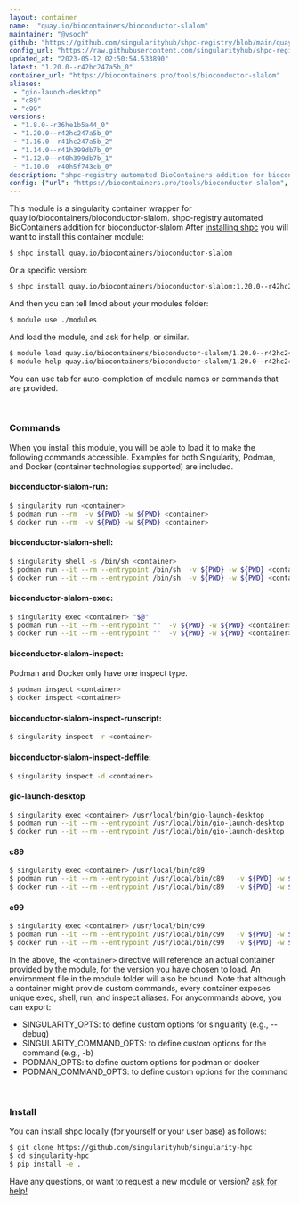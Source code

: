 ```yaml
---
layout: container
name:  "quay.io/biocontainers/bioconductor-slalom"
maintainer: "@vsoch"
github: "https://github.com/singularityhub/shpc-registry/blob/main/quay.io/biocontainers/bioconductor-slalom/container.yaml"
config_url: "https://raw.githubusercontent.com/singularityhub/shpc-registry/main/quay.io/biocontainers/bioconductor-slalom/container.yaml"
updated_at: "2023-05-12 02:50:54.533890"
latest: "1.20.0--r42hc247a5b_0"
container_url: "https://biocontainers.pro/tools/bioconductor-slalom"
aliases:
 - "gio-launch-desktop"
 - "c89"
 - "c99"
versions:
 - "1.8.0--r36he1b5a44_0"
 - "1.20.0--r42hc247a5b_0"
 - "1.16.0--r41hc247a5b_2"
 - "1.14.0--r41h399db7b_0"
 - "1.12.0--r40h399db7b_1"
 - "1.10.0--r40h5f743cb_0"
description: "shpc-registry automated BioContainers addition for bioconductor-slalom"
config: {"url": "https://biocontainers.pro/tools/bioconductor-slalom", "maintainer": "@vsoch", "description": "shpc-registry automated BioContainers addition for bioconductor-slalom", "latest": {"1.20.0--r42hc247a5b_0": "sha256:3a93c6b4ccc5aeb0ff6b9543d3d57865eea2183c22e6a5dacdcec755b4f62d3c"}, "tags": {"1.8.0--r36he1b5a44_0": "sha256:6696d408ba45ea0971fa8a4b34e5e3e38dcf81628dd1d95cb36f607c35e7c727", "1.20.0--r42hc247a5b_0": "sha256:3a93c6b4ccc5aeb0ff6b9543d3d57865eea2183c22e6a5dacdcec755b4f62d3c", "1.16.0--r41hc247a5b_2": "sha256:75b51fe6538e4e5de2ebffd13c91b540e60caf32299a1e5a26a03c83c9f750b9", "1.14.0--r41h399db7b_0": "sha256:674cdcb8ecf52fb935ec039866d46823ad62d9537e52487adf0c618ae050e544", "1.12.0--r40h399db7b_1": "sha256:07c317679c1bb5baf6a89b189fec04c52d94bcbc8f391e712ee8e04b672d8dae", "1.10.0--r40h5f743cb_0": "sha256:be4250eb10c671bcbf712397dc0219d4805d80fc6787b6e566d63a734ced5cdd"}, "docker": "quay.io/biocontainers/bioconductor-slalom", "aliases": {"gio-launch-desktop": "/usr/local/bin/gio-launch-desktop", "c89": "/usr/local/bin/c89", "c99": "/usr/local/bin/c99"}}
---
```


This module is a singularity container wrapper for quay.io/biocontainers/bioconductor-slalom.
shpc-registry automated BioContainers addition for bioconductor-slalom
After [installing shpc](#install) you will want to install this container module:


```bash
$ shpc install quay.io/biocontainers/bioconductor-slalom
```

Or a specific version:

```bash
$ shpc install quay.io/biocontainers/bioconductor-slalom:1.20.0--r42hc247a5b_0
```

And then you can tell lmod about your modules folder:

```bash
$ module use ./modules
```

And load the module, and ask for help, or similar.

```bash
$ module load quay.io/biocontainers/bioconductor-slalom/1.20.0--r42hc247a5b_0
$ module help quay.io/biocontainers/bioconductor-slalom/1.20.0--r42hc247a5b_0
```

You can use tab for auto-completion of module names or commands that are provided.

<br>

### Commands

When you install this module, you will be able to load it to make the following commands accessible.
Examples for both Singularity, Podman, and Docker (container technologies supported) are included.

#### bioconductor-slalom-run:

```bash
$ singularity run <container>
$ podman run --rm  -v ${PWD} -w ${PWD} <container>
$ docker run --rm  -v ${PWD} -w ${PWD} <container>
```

#### bioconductor-slalom-shell:

```bash
$ singularity shell -s /bin/sh <container>
$ podman run --it --rm --entrypoint /bin/sh  -v ${PWD} -w ${PWD} <container>
$ docker run --it --rm --entrypoint /bin/sh  -v ${PWD} -w ${PWD} <container>
```

#### bioconductor-slalom-exec:

```bash
$ singularity exec <container> "$@"
$ podman run --it --rm --entrypoint ""  -v ${PWD} -w ${PWD} <container> "$@"
$ docker run --it --rm --entrypoint ""  -v ${PWD} -w ${PWD} <container> "$@"
```

#### bioconductor-slalom-inspect:

Podman and Docker only have one inspect type.

```bash
$ podman inspect <container>
$ docker inspect <container>
```

#### bioconductor-slalom-inspect-runscript:

```bash
$ singularity inspect -r <container>
```

#### bioconductor-slalom-inspect-deffile:

```bash
$ singularity inspect -d <container>
```


#### gio-launch-desktop

```bash
$ singularity exec <container> /usr/local/bin/gio-launch-desktop
$ podman run --it --rm --entrypoint /usr/local/bin/gio-launch-desktop   -v ${PWD} -w ${PWD} <container> -c " $@"
$ docker run --it --rm --entrypoint /usr/local/bin/gio-launch-desktop   -v ${PWD} -w ${PWD} <container> -c " $@"
```


#### c89

```bash
$ singularity exec <container> /usr/local/bin/c89
$ podman run --it --rm --entrypoint /usr/local/bin/c89   -v ${PWD} -w ${PWD} <container> -c " $@"
$ docker run --it --rm --entrypoint /usr/local/bin/c89   -v ${PWD} -w ${PWD} <container> -c " $@"
```


#### c99

```bash
$ singularity exec <container> /usr/local/bin/c99
$ podman run --it --rm --entrypoint /usr/local/bin/c99   -v ${PWD} -w ${PWD} <container> -c " $@"
$ docker run --it --rm --entrypoint /usr/local/bin/c99   -v ${PWD} -w ${PWD} <container> -c " $@"
```



In the above, the `<container>` directive will reference an actual container provided
by the module, for the version you have chosen to load. An environment file in the
module folder will also be bound. Note that although a container
might provide custom commands, every container exposes unique exec, shell, run, and
inspect aliases. For anycommands above, you can export:

 - SINGULARITY_OPTS: to define custom options for singularity (e.g., --debug)
 - SINGULARITY_COMMAND_OPTS: to define custom options for the command (e.g., -b)
 - PODMAN_OPTS: to define custom options for podman or docker
 - PODMAN_COMMAND_OPTS: to define custom options for the command

<br>

### Install

You can install shpc locally (for yourself or your user base) as follows:

```bash
$ git clone https://github.com/singularityhub/singularity-hpc
$ cd singularity-hpc
$ pip install -e .
```

Have any questions, or want to request a new module or version? [ask for help!](https://github.com/singularityhub/singularity-hpc/issues)